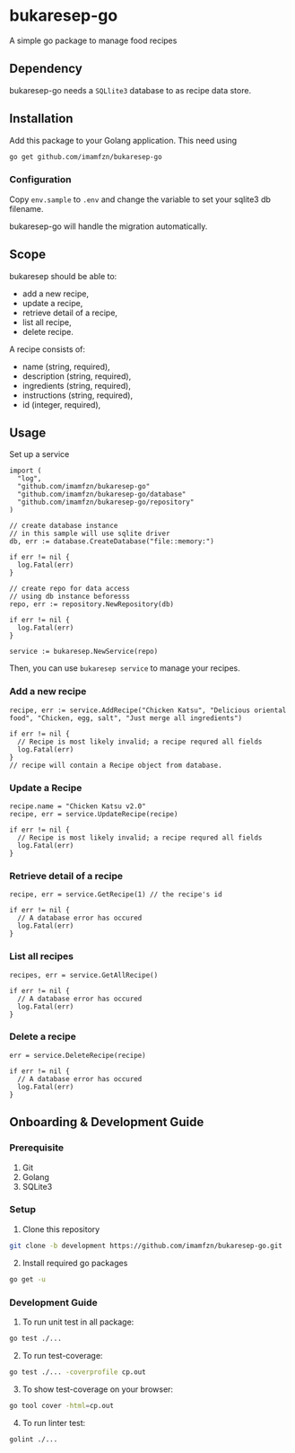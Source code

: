 # bukaresep-go

A simple go package to manage food recipes

## Dependency

bukaresep-go needs a ```SQLlite3``` database to as recipe data store.

## Installation

Add this package to your Golang application. This need using


```bash
go get github.com/imamfzn/bukaresep-go
```

### Configuration

Copy ```env.sample``` to ```.env``` and change the variable to set your sqlite3 db filename.

bukaresep-go will handle the migration automatically.


## Scope

bukaresep should be able to:

* add a new recipe,
* update a recipe,
* retrieve detail of a recipe,
* list all recipe,
* delete recipe.

A recipe consists of:

* name (string, required),
* description (string, required),
* ingredients (string, required),
* instructions (string, required),
* id (integer, required),

## Usage

Set up a service

```golang
import (
  "log",
  "github.com/imamfzn/bukaresep-go"
  "github.com/imamfzn/bukaresep-go/database"
  "github.com/imamfzn/bukaresep-go/repository"
)

// create database instance
// in this sample will use sqlite driver
db, err := database.CreateDatabase("file::memory:")

if err != nil {
  log.Fatal(err)
}

// create repo for data access
// using db instance beforesss
repo, err := repository.NewRepository(db)

if err != nil {
  log.Fatal(err)
}

service := bukaresep.NewService(repo)
```

Then, you can use `bukaresep service` to manage your recipes.

### Add a new recipe

```golang
recipe, err := service.AddRecipe("Chicken Katsu", "Delicious oriental food", "Chicken, egg, salt", "Just merge all ingredients")

if err != nil {
  // Recipe is most likely invalid; a recipe requred all fields
  log.Fatal(err)
}
// recipe will contain a Recipe object from database.
```

### Update a Recipe

```golang
recipe.name = "Chicken Katsu v2.0"
recipe, err = service.UpdateRecipe(recipe)

if err != nil {
  // Recipe is most likely invalid; a recipe requred all fields
  log.Fatal(err)
}
```

### Retrieve detail of a recipe

```golang
recipe, err = service.GetRecipe(1) // the recipe's id

if err != nil {
  // A database error has occured
  log.Fatal(err)
}
```

### List all recipes

```golang
recipes, err = service.GetAllRecipe()

if err != nil {
  // A database error has occured
  log.Fatal(err)
}
```

### Delete a recipe

```golang
err = service.DeleteRecipe(recipe)

if err != nil {
  // A database error has occured
  log.Fatal(err)
}
```

## Onboarding & Development Guide

### Prerequisite

1. Git
2. Golang
4. SQLite3

### Setup

1. Clone this repository
```bash
git clone -b development https://github.com/imamfzn/bukaresep-go.git
```
2. Install required go packages
```bash
go get -u
```

### Development Guide

1. To run unit test in all package:
```bash
go test ./...
```
2. To run test-coverage:
```bash
go test ./... -coverprofile cp.out
```
3. To show test-coverage on your browser:
```bash
go tool cover -html=cp.out
```
4. To run linter test:
```bash
golint ./...
```